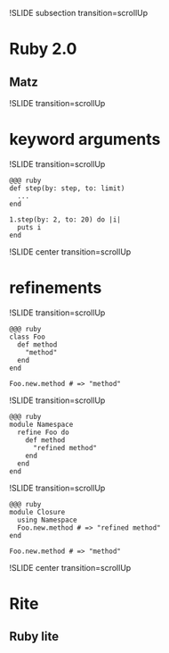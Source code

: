 !SLIDE subsection transition=scrollUp
# Ruby 2.0
## Matz

!SLIDE transition=scrollUp
# keyword arguments

!SLIDE transition=scrollUp

    @@@ ruby
    def step(by: step, to: limit)
      ...
    end

    1.step(by: 2, to: 20) do |i|
      puts i
    end

!SLIDE center transition=scrollUp
# refinements

!SLIDE transition=scrollUp

    @@@ ruby
    class Foo
      def method
        "method"
      end
    end

    Foo.new.method # => "method"

!SLIDE transition=scrollUp

    @@@ ruby
    module Namespace
      refine Foo do
        def method
          "refined method"
        end
      end
    end

!SLIDE transition=scrollUp

    @@@ ruby
    module Closure
      using Namespace
      Foo.new.method # => "refined method"
    end

    Foo.new.method # => "method"

!SLIDE center transition=scrollUp
# Rite
## Ruby lite
